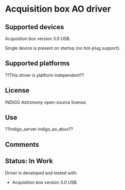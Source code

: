 # Acquisition box AO driver

## Supported devices

Acquisition box version 3.0 USB.

Single device is present on startup (no hot-plug support).

## Supported platforms

??This driver is platform independent??

## License

INDIGO Astronomy open-source license.

## Use

??indigo_server indigo_ao_abox??

## Comments

## Status: In Work

Driver is developed and tested with:
* Acquisition box version 3.0 USB.
